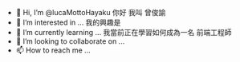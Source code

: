 - 👋 Hi, I’m @lucaMottoHayaku  你好 我叫 曾俊諭 
- 👀 I’m interested in ... 我的興趣是
- 🌱 I’m currently learning ... 我當前正在學習如何成為一名 前端工程師
- 💞️ I’m looking to collaborate on ...
- 📫 How to reach me ...

<!---
lucaMottoHayaku/lucaMottoHayaku is a ✨ special ✨ repository because its `README.md` (this file) appears on your GitHub profile.
You can click the Preview link to take a look at your changes.
--->
